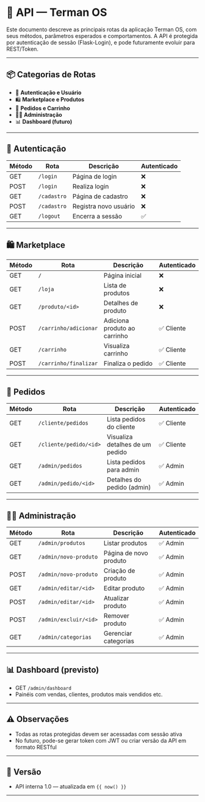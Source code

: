 # 🔌 API — Terman OS

Este documento descreve as principais rotas da aplicação Terman OS, com seus métodos, parâmetros esperados e comportamentos. A API é protegida por autenticação de sessão (Flask-Login), e pode futuramente evoluir para REST/Token.

---

## 📦 Categorias de Rotas

- 👤 **Autenticação e Usuário**
- 🛍️ **Marketplace e Produtos**
- 🧾 **Pedidos e Carrinho**
- 🧑‍💼 **Administração**
- 📊 **Dashboard (futuro)**

---

## 👤 Autenticação

| Método | Rota           | Descrição               | Autenticado |
|--------|----------------|--------------------------|-------------|
| GET    | `/login`       | Página de login          | ❌          |
| POST   | `/login`       | Realiza login            | ❌          |
| GET    | `/cadastro`    | Página de cadastro       | ❌          |
| POST   | `/cadastro`    | Registra novo usuário    | ❌          |
| GET    | `/logout`      | Encerra a sessão         | ✅          |

---

## 🛍️ Marketplace

| Método | Rota                 | Descrição                           | Autenticado |
|--------|----------------------|--------------------------------------|-------------|
| GET    | `/`                  | Página inicial                       | ❌          |
| GET    | `/loja`              | Lista de produtos                    | ❌          |
| GET    | `/produto/<id>`      | Detalhes de produto                  | ❌          |
| POST   | `/carrinho/adicionar`| Adiciona produto ao carrinho         | ✅ Cliente   |
| GET    | `/carrinho`          | Visualiza carrinho                   | ✅ Cliente   |
| POST   | `/carrinho/finalizar`| Finaliza o pedido                    | ✅ Cliente   |

---

## 🧾 Pedidos

| Método | Rota                     | Descrição                           | Autenticado |
|--------|--------------------------|--------------------------------------|-------------|
| GET    | `/cliente/pedidos`       | Lista pedidos do cliente            | ✅ Cliente   |
| GET    | `/cliente/pedido/<id>`   | Visualiza detalhes de um pedido     | ✅ Cliente   |
| GET    | `/admin/pedidos`         | Lista pedidos para admin            | ✅ Admin     |
| GET    | `/admin/pedido/<id>`     | Detalhes do pedido (admin)          | ✅ Admin     |

---

## 🧑‍💼 Administração

| Método | Rota                        | Descrição                            | Autenticado |
|--------|-----------------------------|---------------------------------------|-------------|
| GET    | `/admin/produtos`           | Listar produtos                       | ✅ Admin     |
| GET    | `/admin/novo-produto`       | Página de novo produto                | ✅ Admin     |
| POST   | `/admin/novo-produto`       | Criação de produto                    | ✅ Admin     |
| GET    | `/admin/editar/<id>`        | Editar produto                        | ✅ Admin     |
| POST   | `/admin/editar/<id>`        | Atualizar produto                     | ✅ Admin     |
| POST   | `/admin/excluir/<id>`       | Remover produto                       | ✅ Admin     |
| GET    | `/admin/categorias`         | Gerenciar categorias                  | ✅ Admin     |

---

## 📊 Dashboard (previsto)

- GET `/admin/dashboard`
- Painéis com vendas, clientes, produtos mais vendidos etc.

---

## ⚠️ Observações

- Todas as rotas protegidas devem ser acessadas com sessão ativa
- No futuro, pode-se gerar token com JWT ou criar versão da API em formato RESTful

---

## 📌 Versão

- API interna 1.0 — atualizada em `{{ now() }}`

---